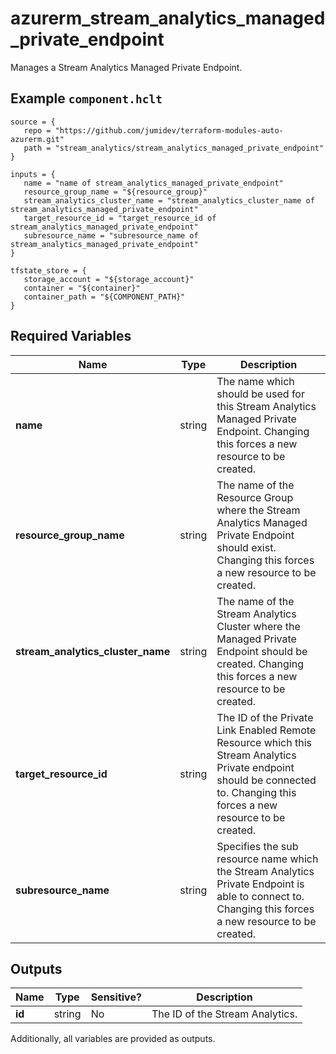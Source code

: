 # azurerm_stream_analytics_managed_private_endpoint

Manages a Stream Analytics Managed Private Endpoint.

## Example `component.hclt`

```hcl
source = {
   repo = "https://github.com/jumidev/terraform-modules-auto-azurerm.git" 
   path = "stream_analytics/stream_analytics_managed_private_endpoint" 
}

inputs = {
   name = "name of stream_analytics_managed_private_endpoint" 
   resource_group_name = "${resource_group}" 
   stream_analytics_cluster_name = "stream_analytics_cluster_name of stream_analytics_managed_private_endpoint" 
   target_resource_id = "target_resource_id of stream_analytics_managed_private_endpoint" 
   subresource_name = "subresource_name of stream_analytics_managed_private_endpoint" 
}

tfstate_store = {
   storage_account = "${storage_account}" 
   container = "${container}" 
   container_path = "${COMPONENT_PATH}" 
}

```

## Required Variables

| Name | Type |  Description |
| ---- | --------- |  ----------- |
| **name** | string |  The name which should be used for this Stream Analytics Managed Private Endpoint. Changing this forces a new resource to be created. | 
| **resource_group_name** | string |  The name of the Resource Group where the Stream Analytics Managed Private Endpoint should exist. Changing this forces a new resource to be created. | 
| **stream_analytics_cluster_name** | string |  The name of the Stream Analytics Cluster where the Managed Private Endpoint should be created. Changing this forces a new resource to be created. | 
| **target_resource_id** | string |  The ID of the Private Link Enabled Remote Resource which this Stream Analytics Private endpoint should be connected to. Changing this forces a new resource to be created. | 
| **subresource_name** | string |  Specifies the sub resource name which the Stream Analytics Private Endpoint is able to connect to. Changing this forces a new resource to be created. | 



## Outputs

| Name | Type | Sensitive? | Description |
| ---- | ---- | --------- | --------- |
| **id** | string | No  | The ID of the Stream Analytics. | 

Additionally, all variables are provided as outputs.
